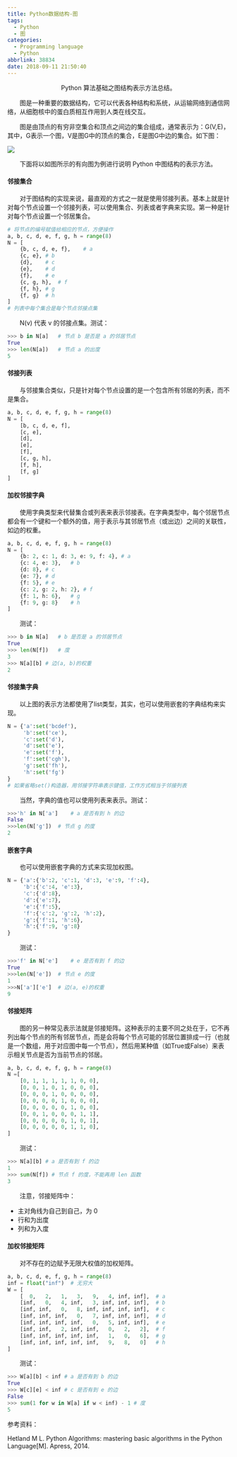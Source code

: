 ```yaml
---
title: Python数据结构-图
tags:
  - Python
  - 图
categories:
  - Programming language
  - Python
abbrlink: 38834
date: 2018-09-11 21:50:40
---
```




<center>Python 算法基础之图结构表示方法总结。</center>

<!--more-->

　　图是一种重要的数据结构，它可以代表各种结构和系统，从运输网络到通信网络，从细胞核中的蛋白质相互作用到人类在线交互。

　　图是由顶点的有穷非空集合和顶点之间边的集合组成，通常表示为：G(V,E)，其中，G表示一个图，V是图G中的顶点的集合，E是图G中边的集合。如下图：

![](http://ohe7ixo05.bkt.clouddn.com/2018/9/11-1.png)

　　下面将以如图所示的有向图为例进行说明 Python 中图结构的表示方法。

#### 邻接集合

　　对于图结构的实现来说，最直观的方式之一就是使用邻接列表。基本上就是针对每个节点设置一个邻接列表，可以使用集合、列表或者字典来实现。第一种是针对每个节点设置一个邻居集合。

```python
# 将节点的编号赋值给相应的节点，方便操作
a, b, c, d, e, f, g, h = range(8)
N = [
    {b, c, d, e, f},	# a
    {c, e},	# b
    {d},	# c
    {e},	# d
    {f},	# e
    {c, g, h},	# f
    {f, h},	# g
    {f, g}	# h
]    
# 列表中每个集合是每个节点邻接点集
```

　　N(v) 代表 v 的邻接点集。测试：

```Python
>>> b in N[a]	# 节点 b 是否是 a 的邻居节点
True
>>> len(N[a])	# 节点 a 的出度
5
```

#### 邻接列表

　　与邻接集合类似，只是针对每个节点设置的是一个包含所有邻居的列表，而不是集合。

```Python
a, b, c, d, e, f, g, h = range(8)
N = [ 
    [b, c, d, e, f],
    [c, e],
    [d],
    [e],
    [f],
    [c, g, h],
    [f, h],
    [f, g]
]
```

#### 加权邻接字典

　　使用字典类型来代替集合或列表来表示邻接表。在字典类型中，每个邻居节点都会有一个键和一个额外的值，用于表示与其邻居节点（或出边）之间的关联性，如边的权重。

```Python
a, b, c, d, e, f, g, h = range(8)
N = [
    {b: 2, c: 1, d: 3, e: 9, f: 4},	# a
    {c: 4, e: 3},	# b
    {d: 8},	# c
    {e: 7},	# d
    {f: 5}, # e
    {c: 2, g: 2, h: 2},	# f
    {f: 1, h: 6},	# g
    {f: 9, g: 8}	# h
]
```

　　测试：

```Python
>>> b in N[a]	# b 是否是 a 的邻居节点
True
>>> len(N[f])	# 度
3
>>> N[a][b]	# 边(a, b)的权重
2
```

#### 邻接集字典

　　以上图的表示方法都使用了list类型，其实，也可以使用嵌套的字典结构来实现。

```python
N = {'a':set('bcdef'),
     'b':set('ce'),
     'c':set('d'),
     'd':set('e'),
     'e':set('f'),
     'f':set('cgh'),
     'g':set('fh'),
     'h':set('fg')
}
# 如果省略set()构造器，用邻接字符串表示键值，工作方式相当于邻接列表
```

　　当然，字典的值也可以使用列表来表示。测试：

```python
>>>'h' in N['a']	# a 是否有到 h 的边
False
>>>len(N['g'])	# 节点 g 的度
2
```

#### 嵌套字典

　　也可以使用嵌套字典的方式来实现加权图。

```Python
N = {'a':{'b':2, 'c':1, 'd':3, 'e':9, 'f':4},
     'b':{'c':4, 'e':3},
     'c':{'d':8},
     'd':{'e':7},
     'e':{'f':5},
     'f':{'c':2, 'g':2, 'h':2},
     'g':{'f':1, 'h':6},
     'h':{'f':9, 'g':8}
}
```

　　测试：

```Python
>>>'f' in N['e']	# e 是否有到 f 的边
True
>>>len(N['e'])	# 节点 e 的度
1
>>>N['a']['e']	# 边(a, e)的权重
9
```

#### 邻接矩阵

　　图的另一种常见表示法就是邻接矩阵。这种表示的主要不同之处在于，它不再列出每个节点的所有邻居节点，而是会将每个节点可能的邻居位置排成一行（也就是一个数组，用于对应图中每一个节点），然后用某种值（如True或False）来表示相关节点是否为当前节点的邻居。

```python
a, b, c, d, e, f, g, h = range(8)
N =[
    [0, 1, 1, 1, 1, 1, 0, 0],
    [0, 0, 1, 0, 1, 0, 0, 0],
    [0, 0, 0, 1, 0, 0, 0, 0],
    [0, 0, 0, 0, 1, 0, 0, 0],
    [0, 0, 0, 0, 0, 1, 0, 0],
    [0, 0, 1, 0, 0, 0, 1, 1],
    [0, 0, 0, 0, 0, 1, 0, 1],
    [0, 0, 0, 0, 0, 1, 1, 0],
]
```

　　测试：

```Python
>>> N[a][b] # a 是否有到 f 的边
1
>>> sum(N[f]) # 节点 f 的度，不能再用 len 函数
3
```

　　注意，邻接矩阵中：

- 主对角线为自己到自己，为 0
- 行和为出度
- 列和为入度

#### 加权邻接矩阵

　　对不存在的边赋予无限大权值的加权矩阵。

```python
a, b, c, d, e, f, g, h = range(8)
inf = float("inf")	# 无穷大
W = [
    [  0,   2,   1,   3,   9,   4, inf, inf],  # a
    [inf,   0,   4, inf,   3, inf, inf, inf],  # b
    [inf, inf,   0,   8, inf, inf, inf, inf],  # c
    [inf, inf, inf,   0,   7, inf, inf, inf],  # d
    [inf, inf, inf, inf,   0,   5, inf, inf],  # e
    [inf, inf,   2, inf, inf,   0,   2,   2],  # f
    [inf, inf, inf, inf, inf,   1,   0,   6],  # g
    [inf, inf, inf, inf, inf,   9,   8,   0]   # h
]
```

　　测试：

```python
>>> W[a][b] < inf # a 是否有到 b 的边
True
>>> W[c][e] < inf # c 是否有到 e 的边
False
>>> sum(1 for w in W[a] if w < inf) - 1 # 度
5
```



参考资料：

Hetland M L. Python Algorithms: mastering basic algorithms in the Python Language[M]. Apress, 2014.